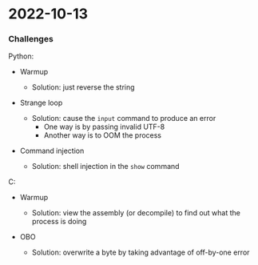 # 2022-10-13

### Challenges

Python:

- Warmup
  - Solution: just reverse the string

- Strange loop
  - Solution: cause the `input` command to produce an error
    - One way is by passing invalid UTF-8
    - Another way is to OOM the process

- Command injection
  - Solution: shell injection in the `show` command

C:

- Warmup
  - Solution: view the assembly (or decompile) to find out what the process is
      doing

- OBO
  - Solution: overwrite a byte by taking advantage of off-by-one error
